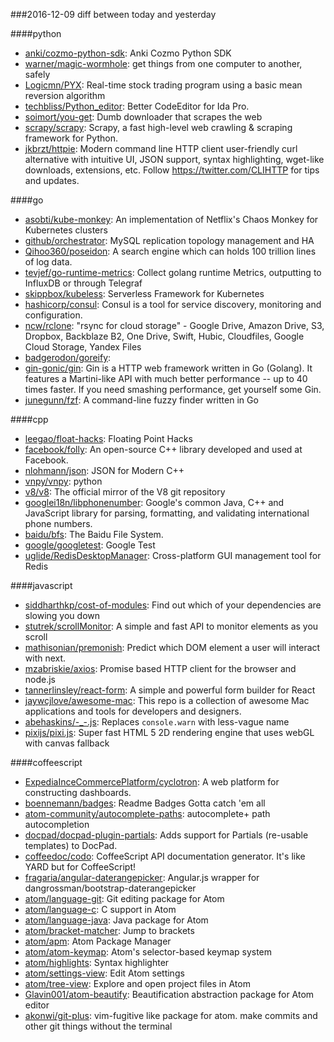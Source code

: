 ###2016-12-09
diff between today and yesterday

####python
* [anki/cozmo-python-sdk](https://github.com/anki/cozmo-python-sdk): Anki Cozmo Python SDK
* [warner/magic-wormhole](https://github.com/warner/magic-wormhole): get things from one computer to another, safely
* [Logicmn/PYX](https://github.com/Logicmn/PYX): Real-time stock trading program using a basic mean reversion algorithm
* [techbliss/Python_editor](https://github.com/techbliss/Python_editor): Better CodeEditor for Ida Pro.
* [soimort/you-get](https://github.com/soimort/you-get):  Dumb downloader that scrapes the web
* [scrapy/scrapy](https://github.com/scrapy/scrapy): Scrapy, a fast high-level web crawling & scraping framework for Python.
* [jkbrzt/httpie](https://github.com/jkbrzt/httpie): Modern command line HTTP client  user-friendly curl alternative with intuitive UI, JSON support, syntax highlighting, wget-like downloads, extensions, etc. Follow https://twitter.com/CLIHTTP for tips and updates.

####go
* [asobti/kube-monkey](https://github.com/asobti/kube-monkey): An implementation of Netflix's Chaos Monkey for Kubernetes clusters
* [github/orchestrator](https://github.com/github/orchestrator): MySQL replication topology management and HA
* [Qihoo360/poseidon](https://github.com/Qihoo360/poseidon): A search engine which can holds 100 trillion lines of log data.
* [tevjef/go-runtime-metrics](https://github.com/tevjef/go-runtime-metrics): Collect golang runtime Metrics, outputting to InfluxDB or through Telegraf
* [skippbox/kubeless](https://github.com/skippbox/kubeless): Serverless Framework for Kubernetes
* [hashicorp/consul](https://github.com/hashicorp/consul): Consul is a tool for service discovery, monitoring and configuration.
* [ncw/rclone](https://github.com/ncw/rclone): "rsync for cloud storage" - Google Drive, Amazon Drive, S3, Dropbox, Backblaze B2, One Drive, Swift, Hubic, Cloudfiles, Google Cloud Storage, Yandex Files
* [badgerodon/goreify](https://github.com/badgerodon/goreify): 
* [gin-gonic/gin](https://github.com/gin-gonic/gin): Gin is a HTTP web framework written in Go (Golang). It features a Martini-like API with much better performance -- up to 40 times faster. If you need smashing performance, get yourself some Gin.
* [junegunn/fzf](https://github.com/junegunn/fzf):  A command-line fuzzy finder written in Go

####cpp
* [leegao/float-hacks](https://github.com/leegao/float-hacks): Floating Point Hacks
* [facebook/folly](https://github.com/facebook/folly): An open-source C++ library developed and used at Facebook.
* [nlohmann/json](https://github.com/nlohmann/json): JSON for Modern C++
* [vnpy/vnpy](https://github.com/vnpy/vnpy): python
* [v8/v8](https://github.com/v8/v8): The official mirror of the V8 git repository
* [googlei18n/libphonenumber](https://github.com/googlei18n/libphonenumber): Google's common Java, C++ and JavaScript library for parsing, formatting, and validating international phone numbers.
* [baidu/bfs](https://github.com/baidu/bfs): The Baidu File System.
* [google/googletest](https://github.com/google/googletest): Google Test
* [uglide/RedisDesktopManager](https://github.com/uglide/RedisDesktopManager):  Cross-platform GUI management tool for Redis

####javascript
* [siddharthkp/cost-of-modules](https://github.com/siddharthkp/cost-of-modules): Find out which of your dependencies are slowing you down 
* [stutrek/scrollMonitor](https://github.com/stutrek/scrollMonitor): A simple and fast API to monitor elements as you scroll
* [mathisonian/premonish](https://github.com/mathisonian/premonish): Predict which DOM element a user will interact with next.
* [mzabriskie/axios](https://github.com/mzabriskie/axios): Promise based HTTP client for the browser and node.js
* [tannerlinsley/react-form](https://github.com/tannerlinsley/react-form): A simple and powerful form builder for React
* [jaywcjlove/awesome-mac](https://github.com/jaywcjlove/awesome-mac):  This repo is a collection of awesome Mac applications and tools for developers and designers.
* [abehaskins/-_-.js](https://github.com/abehaskins/-_-.js): Replaces `console.warn` with less-vague name
* [pixijs/pixi.js](https://github.com/pixijs/pixi.js): Super fast HTML 5 2D rendering engine that uses webGL with canvas fallback

####coffeescript
* [ExpediaInceCommercePlatform/cyclotron](https://github.com/ExpediaInceCommercePlatform/cyclotron): A web platform for constructing dashboards.
* [boennemann/badges](https://github.com/boennemann/badges):  Readme Badges  Gotta catch 'em all
* [atom-community/autocomplete-paths](https://github.com/atom-community/autocomplete-paths): autocomplete+ path autocompletion
* [docpad/docpad-plugin-partials](https://github.com/docpad/docpad-plugin-partials): Adds support for Partials (re-usable templates) to DocPad.
* [coffeedoc/codo](https://github.com/coffeedoc/codo): CoffeeScript API documentation generator. It's like YARD but for CoffeeScript!
* [fragaria/angular-daterangepicker](https://github.com/fragaria/angular-daterangepicker): Angular.js wrapper for dangrossman/bootstrap-daterangepicker
* [atom/language-git](https://github.com/atom/language-git): Git editing package for Atom
* [atom/language-c](https://github.com/atom/language-c): C support in Atom
* [atom/language-java](https://github.com/atom/language-java): Java package for Atom
* [atom/bracket-matcher](https://github.com/atom/bracket-matcher): Jump to brackets
* [atom/apm](https://github.com/atom/apm): Atom Package Manager
* [atom/atom-keymap](https://github.com/atom/atom-keymap): Atom's selector-based keymap system
* [atom/highlights](https://github.com/atom/highlights): Syntax highlighter
* [atom/settings-view](https://github.com/atom/settings-view): Edit Atom settings
* [atom/tree-view](https://github.com/atom/tree-view): Explore and open project files in Atom
* [Glavin001/atom-beautify](https://github.com/Glavin001/atom-beautify):  Beautification abstraction package for Atom editor
* [akonwi/git-plus](https://github.com/akonwi/git-plus): vim-fugitive like package for atom. make commits and other git things without the terminal
